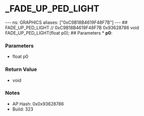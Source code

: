 # _FADE_UP_PED_LIGHT

--- ns: GRAPHICS aliases: ["0xC9B18B4619F48F7B"] --- ## FADE_UP_PED_LIGHT  // 0xC9B18B4619F48F7B 0x93628786 void FADE_UP_PED_LIGHT(float p0);  ## Parameters * **p0**:

### Parameters
* float p0

### Return Value
* void

### Notes
* AP Hash: 0x0x93628786
* Build: 323

